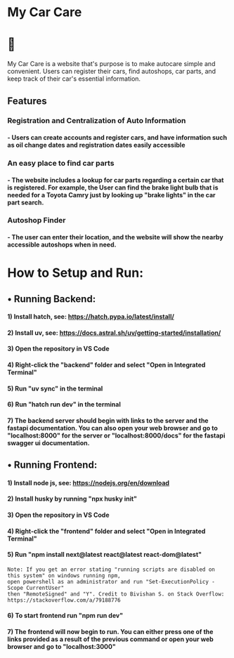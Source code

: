 # My Car Care

# 🚗 

My Car Care is a website that's purpose is to make autocare simple and convenient. Users can register their cars, find autoshops, car parts, and keep track of their car's essential information. 

## Features

### Registration and Centralization of Auto Information
#### - Users can create accounts and register cars, and have information such as oil change dates and registration dates easily accessible

### An easy place to find car parts
#### - The website includes a lookup for car parts regarding a certain car that is registered. For example, the User can find the brake light bulb that is needed for a Toyota Camry just by looking up "brake lights" in the car part search.

### Autoshop Finder
#### - The user can enter their location, and the website will show the nearby accessible autoshops when in need.

# How to Setup and Run:

## • Running Backend:
#### 1) Install hatch, see: https://hatch.pypa.io/latest/install/
#### 2) Install uv, see: https://docs.astral.sh/uv/getting-started/installation/
#### 3) Open the repository in VS Code
#### 4) Right-click the "backend" folder and select "Open in Integrated Terminal"
#### 5) Run "uv sync" in the terminal
#### 6) Run "hatch run dev" in the terminal
#### 7) The backend server should begin with links to the server and the fastapi documentation. You can also open your web browser and go to "localhost:8000" for the server or "localhost:8000/docs" for the fastapi swagger ui documentation.

## • Running Frontend:
#### 1) Install node js, see: https://nodejs.org/en/download
#### 2) Install husky by running "npx husky init"
#### 3) Open the repository in VS Code
#### 4) Right-click the "frontend" folder and select "Open in Integrated Terminal"
#### 5) Run "npm install next@latest react@latest react-dom@latest"
    Note: If you get an error stating "running scripts are disabled on this system" on windows running npm, 
	open powershell as an administrator and run "Set-ExecutionPolicy -Scope CurrentUser" 
	then "RemoteSigned" and "Y". Credit to Bivishan S. on Stack Overflow: https://stackoverflow.com/a/79188776

#### 6) To start frontend run "npm run dev"
#### 7) The frontend will now begin to run. You can either press one of the links provided as a result of the previous command or open your web browser and go to "localhost:3000"
